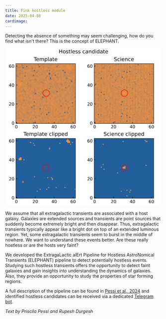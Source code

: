 ```yaml
---
title: Fink hostless module
date: 2025-04-08
cardimage: 
---
```


Detecting the absence of something may seem challenging, how do you find what isn't there? This is the concept of ELEPHANT.
<!--more-->

![Hostless detection](images/hostless-stamps.png)

We assume that all extragalactic transients are associated with a host galaxy. Galaxies are extended sources and transients are point sources that suddenly become extremely bright and then disappear. Thus, extragalactic transients typically appear like a bright dot on top of an extended luminous region. Yet, some extragalactic transients seem to burst in the middle of nowhere. We want to understand these events better. Are these really hostless or are the hosts very faint? 

We developed the ExtragaLactic alErt Pipeline for Hostless AstroNomical Transients (ELEPHANT) pipeline to detect potentially hostless events. Studying such hostless transients offers the opportunity to detect faint galaxies and gain insights into understanding the dynamics of galaxies. Also, they provide an opportunity to study the properties of star forming regions. 

A full description of the pipeline can be found in [Pessi et al., 2024](https://www.aanda.org/articles/aa/full_html/2024/11/aa50535-24/aa50535-24.html) and identified hostless candidates can be received via a dedicated [Telegram bot](https://t.me/fink_hostless).

*Text by Priscila Pessi and Rupesh Durgesh*

